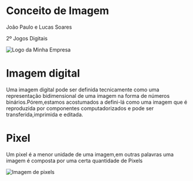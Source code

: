 # Conceito de Imagem 

João Paulo e Lucas Soares

2º Jogos Digitais






![Logo da Minha Empresa](https://static.significados.com.br/foto/tipos-de-arte-og.jpg)


# Imagem digital
Uma imagem digital pode ser definida tecnicamente como uma representação bidimensional de uma imagem na forma de números binários.Pórem,estamos acostumados a defini-lá como uma imagem que é reproduzida por componentes computadorizados e pode ser transferida,imprimida e editada.




# Pixel 
Um pixel é a menor unidade de uma imagem,em outras palavras uma imagem é composta por uma certa quantidade de Pixels


![Imagem de pixels](https://i.ytimg.com/vi/wsFROq2jVSQ/maxresdefault.jpg)
